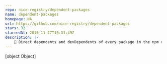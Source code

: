 ```yaml
---
repo: nice-registry/dependent-packages
name: dependent-packages
homepage: NA
url: https://github.com/nice-registry/dependent-packages
stars: 32
starredAt: 2016-11-27T10:31:49Z
description: |-
    🔗 Direct dependents and devDependents of every package in the npm registry. Works offline.
---
```


[object Object]
